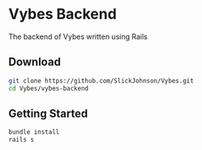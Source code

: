 # Vybes Backend

The backend of Vybes written using Rails

## Download

```sh
git clone https://github.com/SlickJohnson/Vybes.git
cd Vybes/vybes-backend
```

## Getting Started

```sh
bundle install
rails s
```


